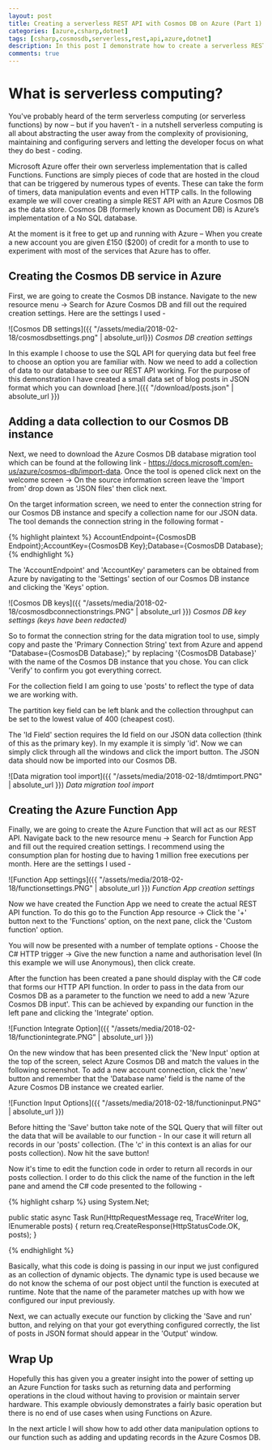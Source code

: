 ```yaml
---
layout: post
title: Creating a serverless REST API with Cosmos DB on Azure (Part 1)
categories: [azure,csharp,dotnet]
tags: [csharp,cosmosdb,serverless,rest,api,azure,dotnet]
description: In this post I demonstrate how to create a serverless REST API using Cosmos DB easily on the Azure platform.
comments: true
---
```


# What is serverless computing?

You've probably heard of the term serverless computing (or serverless functions) by now – but if you haven’t - in a nutshell serverless computing is all about abstracting the user away from the complexity of provisioning, maintaining and configuring servers and letting the developer focus on what they do best - coding. 

Microsoft Azure offer their own serverless implementation that is called Functions. Functions are simply pieces of code that are hosted in the cloud that can be triggered by numerous types of events. These can take the form of timers, data manipulation events and even HTTP calls. In the following example we will cover creating a simple REST API with an Azure Cosmos DB as the data store. Cosmos DB (formerly known as Document DB) is Azure’s implementation of a No SQL database. 

At the moment is it free to get up and running with Azure – When you create a new account you are given £150 ($200) of credit for a month to use to experiment with most of the services that Azure has to offer. 


## Creating the Cosmos DB service in Azure

First, we are going to create the Cosmos DB instance. Navigate to the new resource menu → Search for Azure Cosmos DB and fill out the required creation settings. Here are the settings I used -

![Cosmos DB settings]({{ "/assets/media/2018-02-18/cosmosdbsettings.png" | absolute_url}})
*Cosmos DB creation settings*

In this example I choose to use the SQL API for querying data but feel free to choose an option you are familiar with. Now we need to add a collection of data to our database to see our REST API working. For the purpose of this demonstration I have created a small data set of blog posts in JSON format which you can download [here.]({{ "/download/posts.json" | absolute_url }})

## Adding a data collection to our Cosmos DB instance

Next, we need to download the Azure Cosmos DB database migration tool which can be found at the following link - https://docs.microsoft.com/en-us/azure/cosmos-db/import-data.
Once the tool is opened click next on the welcome screen → On the source information screen leave the 'Import from' drop down as 'JSON files' then click next. 

On the target information screen, we need to enter the connection string for our Cosmos DB instance and specify a collection name for our JSON data. The tool demands the connection string in the following format -

{% highlight plaintext %}
AccountEndpoint={CosmosDB Endpoint};AccountKey={CosmosDB Key};Database={CosmosDB Database};
{% endhighlight %}

The 'AccountEndpoint' and 'AccountKey' parameters can be obtained from Azure by navigating to the 'Settings' section of our Cosmos DB instance and clicking the 'Keys' option.

![Cosmos DB keys]({{ "/assets/media/2018-02-18/cosmosdbconnectionstrings.PNG" | absolute_url }})
*Cosmos DB key settings (keys have been redacted)*

So to format the connection string for the data migration tool to use, simply copy and paste the 'Primary Connection String' text from Azure and append "Database={CosmosDB Database};" by replacing '{CosmosDB Database}' with the name of the Cosmos DB instance that you chose. You can click 'Verify' to confirm you got everything correct.

For the collection field I am going to use 'posts' to reflect the type of data we are working with.

The partition key field can be left blank and the collection throughput can be set to the lowest value of 400 (cheapest cost).

The 'Id Field' section requires the Id field on our JSON data collection (think of this as the primary key). In my example it is simply 'id'.
Now we can simply click through all the windows and click the import button. The JSON data should now be imported into our Cosmos DB.

![Data migration tool import]({{ "/assets/media/2018-02-18/dmtimport.PNG" | absolute_url }})
*Data migration tool import*

## Creating the Azure Function App

Finally, we are going to create the Azure Function that will act as our REST API. Navigate back to the new resource menu → Search for Function App and fill out the required creation settings. I recommend using the consumption plan for hosting due to having 1 million free executions per month.
Here are the settings I used -

![Function App settings]({{ "/assets/media/2018-02-18/functionsettings.PNG" | absolute_url }})
*Function App creation settings*

Now we have created the Function App we need to create the actual REST API function. To do this go to the Function App resource → Click the '+' button next to the 'Functions' option, on the next pane, click the 'Custom function' option.

You will now be presented with a number of template options - Choose the C# HTTP trigger → Give the new function a name and authorisation level (In this example we will use Anonymous), then click create.

After the function has been created a pane should display with the C# code that forms our HTTP API function. In order to pass in the data from our Cosmos DB as a parameter to the function we need to add a new 'Azure Cosmos DB input'. This can be achieved by expanding our function in the left pane and clicking the 'Integrate' option.

![Function Integrate Option]({{ "/assets/media/2018-02-18/functionintegrate.PNG" | absolute_url }})

On the new window that has been presented click the 'New Input' option at the top of the screen, select Azure Cosmos DB and match the values in the following screenshot. To add a new account connection, click the 'new' button and remember that the 'Database name' field is the name of the Azure Cosmos DB instance we created earlier.

![Function Input Options]({{ "/assets/media/2018-02-18/functioninput.PNG" | absolute_url }})

Before hitting the 'Save' button take note of the SQL Query that will filter out the data that will be available to our function - In our case it will return all records in our 'posts' collection. (The 'c' in this context is an alias for our posts collection). Now hit the save button!

Now it's time to edit the function code in order to return all records in our posts collection. I order to do this click the name of the function in the left pane and amend the C# code presented to the following -

{% highlight csharp %}
using System.Net;

public static async Task<HttpResponseMessage> Run(HttpRequestMessage req, TraceWriter log, IEnumerable<dynamic> posts)
{
    return req.CreateResponse(HttpStatusCode.OK, posts);
}

 
{% endhighlight %}

Basically, what this code is doing is passing in our input we just configured as an collection of dynamic objects. The dynamic type is used because we do not know the schema of our post object until the function is executed at runtime. Note that the name of the parameter matches up with how we configured our input previously. 

Next, we can actually execute our function by clicking the 'Save and run' button, and relying on that your got everything configured correctly, the list of posts in JSON format should appear in the 'Output' window.

## Wrap Up

Hopefully this has given you a greater insight into the power of setting up an Azure Function for tasks such as returning data and performing operations in the cloud without having to provision or maintain server hardware. This example obviously demonstrates a fairly basic operation but there is no end of use cases when using Functions on Azure.

In the next article I will show how to add other data manipulation options to our function such as adding and updating records in the Azure Cosmos DB.
